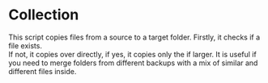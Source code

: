 # Collection


This script copies files from a source to a target folder.
Firstly, it checks if a file exists.  
If not, it copies over directly, if yes, it copies only the if larger.
It is useful if you need to merge folders from different backups with a mix of similar and different files inside. 

